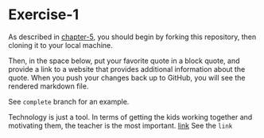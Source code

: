 # Exercise-1

As described in [chapter-5](https://info201-s17.github.io/book/introduction-to-git-and-github.html), you should begin by forking this repository, then cloning it to your local machine.

Then, in the space below, put your favorite quote in a block quote, and provide a link to a website that provides additional information about the quote. When you push your changes back up to GitHub, you will see the rendered markdown file.

See `complete` branch for an example.

Technology is just a tool. In terms of getting the kids working together and motivating them, the teacher is the most important. [link](https://www.brainyquote.com/quotes/quotes/b/billgates390682.html)
See the `link`
